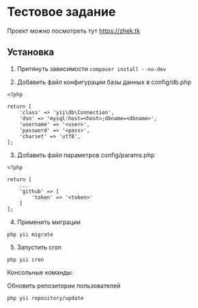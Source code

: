 Тестовое задание
================

Проект можно посмотреть тут
https://zhek.tk

Установка
---------

1. Притянуть зависимости
`composer install --no-dev`

2. Добавить файл конфигурации базы данных в config/db.php

```
<?php

return [
    'class' => 'yii\db\Connection',
    'dsn' => 'mysql:host=<host>;dbname=<dbname>',
    'username' => '<user>',
    'password' => '<pass>',
    'charset' => 'utf8',
];
```

3. Добавить файл параметров config/params.php

```
<?php

return [
    ...
    'github' => [
        'token' => '<token>'     
    ]
];
```
 

4. Применить миграции

`php yii migrate`

5. Запустить cron

`php yii cron`

Консольные команды:

Обновить репозитории пользователей

`php yii repository/update` 